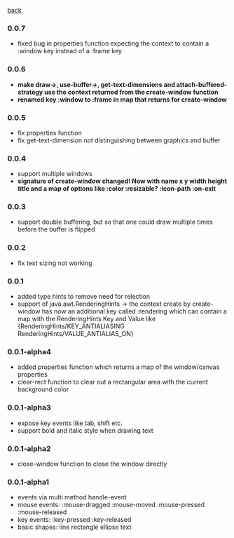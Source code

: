
[back](https://github.com/MikeHardIce/Capra)

### 0.0.7

* fixed bug in properties function expecting the context to contain a :window key instead of a :frame key

### 0.0.6

* **make draw->, use-buffer->, get-text-dimensions and attach-buffered-strategy use the context returned from the create-window function**
* **renamed key :window to :frame in map that returns for create-window**

### 0.0.5

* fix properties function
* fix get-text-dimension not distinguishing between graphics and buffer

### 0.0.4

* support multiple windows
* **signature of create-window changed! Now with name x y width height title and a map of options like :color :resizable? :icon-path :on-exit**

### 0.0.3

* support double buffering, but so that one could draw multiple times before the buffer is flipped

### 0.0.2

* fix text sizing not working

### 0.0.1

* added type hints to remove need for relection
* support of java.awt.RenderingHints -> the context create by create-window
  has now an additional key called :rendering which can contain a map with
  the RenderingHints Key and Value like {RenderingHints/KEY_ANTIALIASING RenderingHints/VALUE_ANTIALIAS_ON}

### 0.0.1-alpha4

* added properties function which returns a map of the window/canvas properties
* clear-rect function to clear out a rectangular area with the current background color

### 0.0.1-alpha3

* expose key events like tab, shift etc. 
* support bold and italic style when drawing text

### 0.0.1-alpha2

* close-window function to close the window directly

### 0.0.1-alpha1

* events via multi method handle-event
* mouse events: :mouse-dragged :mouse-moved :mouse-pressed :mouse-released
* key events: :key-pressed :key-released
* basic shapes: line rectangle ellipse text